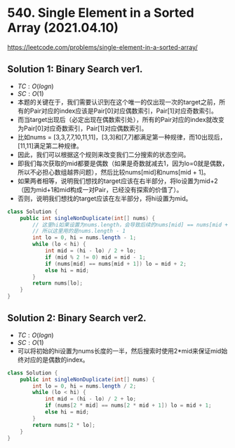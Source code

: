 # 540. Single Element in a Sorted Array (2021.04.10)

https://leetcode.com/problems/single-element-in-a-sorted-array/

## Solution 1: Binary Search ver1.

- $TC:O(logn)$
- $SC:O(1)$
- 本题的关键在于，我们需要认识到在这个唯一的仅出现一次的target之前，所有的Pair对应的index应该是Pair[0]对应偶数索引，Pair[1]对应奇数索引。
- 而当target出现后（必定出现在偶数索引处），所有的Pair对应的index就改变为Pair[0]对应奇数索引，Pair[1]对应偶数索引。
- 比如nums = [3,3,7,7,10,11,11]，[3,3]和[7,7]都满足第一种规律，而10出现后，[11,11]满足第二种规律。
- 因此，我们可以根据这个规则来改变我们二分搜索的状态空间。
- 即我们每次获取的mid都要是偶数（如果是奇数就减去1，因为lo=0就是偶数，所以不必担心数组越界问题），然后比较nums[mid]和nums[mid + 1]。
- 如果两者相等，说明我们想找的target应该在右半部分，将lo设置为mid+2（因为mid+1和mid构成一对Pair，已经没有探索的价值了）。
- 否则，说明我们想找的target应该在左半部分，将hi设置为mid。

```java
class Solution {
    public int singleNonDuplicate(int[] nums) {
        // 这里hi如果设置为nums.length，会导致后续的nums[mid] == nums[mid + 1]数组越界（target为最后一个数的情况）
        // 所以这里用的是nums.length - 1
        int lo = 0, hi = nums.length - 1;
        while (lo < hi) {
            int mid = (hi - lo) / 2 + lo;
            if (mid % 2 != 0) mid = mid - 1;
            if (nums[mid] == nums[mid + 1]) lo = mid + 2;
            else hi = mid;
        }
        return nums[lo];
    }
}
```

## Solution 2: Binary Search ver2.

- $TC:O(logn)$
- $SC:O(1)$
- 可以将初始的hi设置为nums长度的一半，然后搜索时使用2*mid来保证mid始终对应的是偶数的index。

```java
class Solution {
    public int singleNonDuplicate(int[] nums) {
        int lo = 0, hi = nums.length / 2;
        while (lo < hi) {
            int mid = (hi - lo) / 2 + lo;
            if (nums[2 * mid] == nums[2 * mid + 1]) lo = mid + 1;
            else hi = mid;
        }
        return nums[2 * lo];
    }
}
```